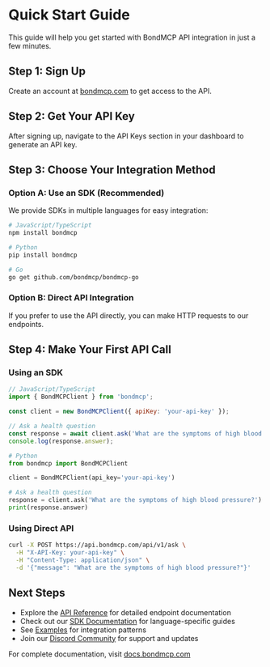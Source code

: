 # Quick Start Guide

This guide will help you get started with BondMCP API integration in just a few minutes.

## Step 1: Sign Up

Create an account at [bondmcp.com](https://bondmcp.com) to get access to the API.

## Step 2: Get Your API Key

After signing up, navigate to the API Keys section in your dashboard to generate an API key.

## Step 3: Choose Your Integration Method

### Option A: Use an SDK (Recommended)

We provide SDKs in multiple languages for easy integration:

```bash
# JavaScript/TypeScript
npm install bondmcp

# Python
pip install bondmcp

# Go
go get github.com/bondmcp/bondmcp-go
```

### Option B: Direct API Integration

If you prefer to use the API directly, you can make HTTP requests to our endpoints.

## Step 4: Make Your First API Call

### Using an SDK

```javascript
// JavaScript/TypeScript
import { BondMCPClient } from 'bondmcp';

const client = new BondMCPClient({ apiKey: 'your-api-key' });

// Ask a health question
const response = await client.ask('What are the symptoms of high blood pressure?');
console.log(response.answer);
```

```python
# Python
from bondmcp import BondMCPClient

client = BondMCPClient(api_key='your-api-key')

# Ask a health question
response = client.ask('What are the symptoms of high blood pressure?')
print(response.answer)
```

### Using Direct API

```bash
curl -X POST https://api.bondmcp.com/api/v1/ask \
  -H "X-API-Key: your-api-key" \
  -H "Content-Type: application/json" \
  -d '{"message": "What are the symptoms of high blood pressure?"}'
```

## Next Steps

- Explore the [API Reference](./README.md) for detailed endpoint documentation
- Check out our [SDK Documentation](https://docs.bondmcp.com/sdks) for language-specific guides
- See [Examples](https://github.com/bondmcp/mcp/tree/main/examples) for integration patterns
- Join our [Discord Community](https://discord.gg/bondmcp) for support and updates

For complete documentation, visit [docs.bondmcp.com](https://docs.bondmcp.com)

